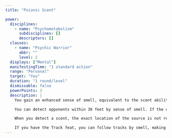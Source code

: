 ```yaml
---
title: "Psionic Scent"

power:
  disciplines:
    - name: "Psychometabolism"
      subdisciplines: []
      descriptors: []
  classes:
    - name: "Psychic Warrior"
      abbr: ""
      level: 2
  displays: ["Mental"]
  manifestingTime: "1 standard action"
  range: "Personal"
  target: "You"
  duration: "1 round/level"
  dismissable: false
  powerPoints: 3
  description: |
    You gain an enhanced sense of smell, equivalent to the scent ability of some monsters. This ability allows you to detect approaching enemies, sniff out hidden foes, and track by sense of smell. With the scent ability, you can identify familiar odors just as humanoids do familiar sights.

    You can detect opponents within 30 feet by sense of smell. If the opponent is upwind, the range increases to 60 feet; if downwind, it drops to 15 feet. Strong scents, such as smoke or rotting garbage, can be detected at twice the ranges noted above. Overpowering scents, such as skunk musk or troglodyte stench, can be detected at triple normal range.

    When you detect a scent, the exact location of the source is not revealed-only its presence somewhere within range. You can take a move action to note the direction of the scent. Whenever you come within 5 feet of the source, you pinpoint the source's location.

    If you have the Track feat, you can follow tracks by smell, making a Wisdom (or Survival) check to find or follow a track. The typical DC for a fresh trail is 10 (no matter what kind of surface holds the scent). This DC increases or decreases depending on how strong the quarry's odor is, the number of creatures, and the age of the trail. For each hour that the trail is cold, the DC increases by 2. The ability otherwise follows the rules for the Track feat. If you are tracking with psionic scent, you ignore the effects of surface conditions and poor visibility.
---
```

